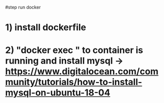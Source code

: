 #step run docker 
# 1) install dockerfile
# 2) "docker exec " to container is running  and install mysql -> https://www.digitalocean.com/community/tutorials/how-to-install-mysql-on-ubuntu-18-04
